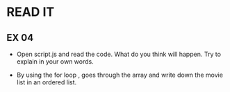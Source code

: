 # READ IT
## EX 04
* Open script.js and read the code. What do you think will happen. Try to explain in your own words.


* By using the for loop , goes through the array and write down the movie list in an ordered list.